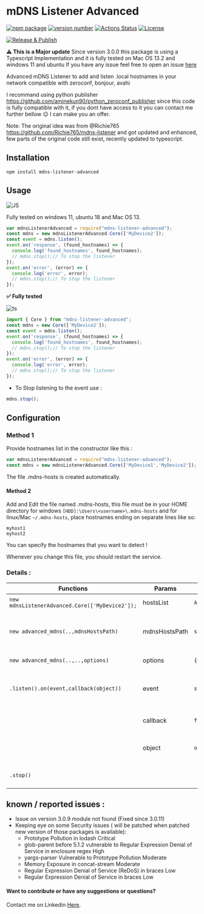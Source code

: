 # mDNS Listener Advanced
 
[![npm package](https://img.shields.io/badge/npm%20i-mdns--listener--advanced-brightgreen)](https://www.npmjs.com/package/mdns-listener-advanced) [![version number](https://img.shields.io/npm/v/mdns-listener-advanced?color=green&label=version)](https://github.com/aminekun90/mdns_listener_advanced/releases) [![Actions Status](https://github.com/aminekun90/mdns_listener_advanced/workflows/Test/badge.svg)](https://github.com/aminekun90/mdns_listener_advanced/actions) [![License](https://img.shields.io/github/license/aminekun90/mdns_listener_advanced)](https://github.com/aminekun90/mdns_listener_advanced/blob/master/LICENSE)

[![Release & Publish](https://github.com/aminekun90/mdns_listener_advanced/actions/workflows/publish.yml/badge.svg?branch=master)](https://github.com/aminekun90/mdns_listener_advanced/actions/workflows/publish.yml)

**:warning: This is a Major update** Since version 3.0.0 this package is using a Typescript Implementation and it is fully tested on Mac OS 13.2 and windows 11 and ubuntu
If you have any issue feel free to open an issue [here](https://github.com/aminekun90/mdns_listener_advanced/issues) 

Advanced mDNS Listener to add and listen .local hostnames in your network compatible with zeroconf, bonjour, avahi

I recommand using python publisher https://github.com/aminekun90/python_zeroconf_publisher since this code is fully compatible with it, if you dont have access to it you can contact me further bellow :wink: I can make you an offer.

Note: The original idea was from @Richie765 https://github.com/Richie765/mdns-listener and got updated and enhanced, few parts of the original code still exist, recently updated to typescript.

## Installation
`npm install mdns-listener-advanced`
## Usage

![JS](https://img.shields.io/badge/JavaScript-323330?style=for-the-badge&logo=javascript&logoColor=F7DF1E)

Fully tested on windows 11, ubuntu 18 and Mac OS 13.

```javascript
var mdnsListenerAdvanced = require("mdns-listener-advanced");
const mdns = new mdnsListenerAdvanced.Core(['MyDevice2']);
const event = mdns.listen();
event.on('response', (found_hostnames) => {
  console.log('found_hostnames', found_hostnames);
  // mdns.stop();// To stop the listener
});
event.on('error', (error) => {
  console.log('error', error);
  // mdns.stop();// To stop the listener
});

```
**:white_check_mark: Fully tested**

![ts](https://img.shields.io/badge/TypeScript-007ACC?style=for-the-badge&logo=typescript&logoColor=white) 

```typescript
import { Core } from "mdns-listener-advanced";
const mdns = new Core(['MyDevice2']);
const event = mdns.listen();
event.on('response', (found_hostnames) => {
  console.log('found_hostnames', found_hostnames);
  // mdns.stop();// To stop the listener
});
event.on('error', (error) => {
  console.log('error', error);
  // mdns.stop();// To stop the listener
});

```

- To Stop listening to the event use :

```javascript
mdns.stop();
```

## Configuration

### Method 1
Provide hostnames list in the constructor like this :

```javascript
var mdnsListenerAdvanced = require("mdns-listener-advanced");
const mdns = new mdnsListenerAdvanced.Core(['MyDevice1','MyDevice2']);
```
The file .mdns-hosts is created automatically.

#### Method 2
Add and Edit the file named .mdns-hosts, this file must be in your HOME directory for windows ``[HDD]:\Users\<username>\.mdns-hosts`` and for linux/Mac ``~/.mdns-hosts``, place hostnames ending on separate lines like so:
```
myhost1
myhost2
```
You can specify the hostnames that you want to detect !

Whenever you change this file, you should restart the service.


### Details :

| Functions                                      | Params          | Type               | Description                                        |
|------------------------------------------------|-----------------|--------------------|----------------------------------------------------|
| `new mdnsListenerAdvanced.Core(['MyDevice2']);`| hostsList       | `Array<string>`    | List of hostnames                                  |
| `new advanced_mdns(..,mdnsHostsPath)`          | mdnsHostsPath   | `string`           | Full path of your .mdns-hosts  (not available)     |
| `new advanced_mdns(..,..,options)`             | options         | `{debug:boolean}`  | Enable debug                                       |
| `.listen().on(event,callback(object))`         | event           | `string`           | To catch a response event when set to `"response"` |
|                                                | callback        | `function(object)` | callback to do custome code                        |
|                                                | object          | `object`           | a received object i.e `{MyDevice1:{...}}`          |
| `.stop()`                                      |                 |                    | to stop the event listener                         |

## known / reported issues :

- Issue on version 3.0.9 module not found (Fixed since 3.0.11)
- Keeping eye on some Security issues ( will be patched when patched new version of those packages is available): 
  - Prototype Pollution in lodash Critical
  - glob-parent before 5.1.2 vulnerable to Regular Expression Denial of Service in enclosure regex High
  - yargs-parser Vulnerable to Prototype Pollution Moderate
  - Memory Exposure in concat-stream Moderate
  - Regular Expression Denial of Service (ReDoS) in braces Low
  - Regular Expression Denial of Service in braces Low

#### Want to contribute or have any suggestions or questions?

Contact me on Linkedin [Here](https://www.linkedin.com/in/amine-bouzahar/).
